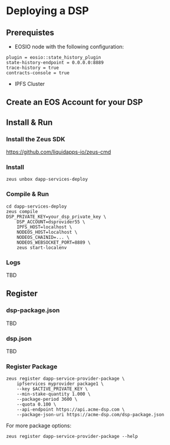 # Deploying a DSP

## Prerequistes
- EOSIO node with the following configuration:
```
plugin = eosio::state_history_plugin
state-history-endpoint = 0.0.0.0:8889
trace-history = true
contracts-console = true
```
- IPFS Cluster

## Create an EOS Account for your DSP
## Install & Run
### Install the Zeus SDK

https://github.com/liquidapps-io/zeus-cmd

### Install
```
zeus unbox dapp-services-deploy
```
### Compile & Run
```
cd dapp-services-deploy
zeus compile
DSP_PRIVATE_KEY=your_dsp_private_key \
    DSP_ACCOUNT=dsprovider55 \
    IPFS_HOST=localhost \
    NODEOS_HOST=localhost \
    NODEOS_CHAINID=... \
    NODEOS_WEBSOCKET_PORT=8889 \
    zeus start-localenv
```

### Logs
TBD

## Register

### dsp-package.json
TBD

### dsp.json
TBD

### Register Package
```
zeus register dapp-service-provider-package \
    ipfservices myprovider package1 \
    --key $ACTIVE_PRIVATE_KEY \
    --min-stake-quantity 1.000 \
    --package-period 3600 \
    --quota 0.100 \
    --api-endpoint https://api.acme-dsp.com \
    --package-json-uri https://acme-dsp.com/dsp-package.json
```

For more package options:
```
zeus register dapp-service-provider-package --help 
```
